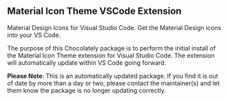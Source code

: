 ﻿## Material Icon Theme VSCode Extension

Material Design Icons for Visual Studio Code. Get the Material Design icons into your VS Code.

The purpose of this Chocolately package is to perform the initial install of the Material Icon Theme extension for Visual Studio Code.
The extension will automatically update within VS Code going forward.

**Please Note**: This is an automatically updated package. If you find it is out of date by more than a day or two, please contact the maintainer(s) and let them know the package is no longer updating correctly.
